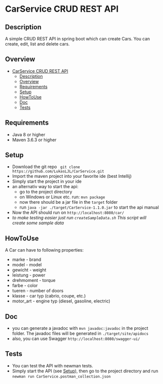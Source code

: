# CarService CRUD REST API
## Description
A simple CRUD REST API in spring boot which can create Cars. You can create, edit, list and delete cars.
## Overview
- [CarService CRUD REST API](#carservice-crud-rest-api)
  - [Description](#description)
  - [Overview](#overview)
  - [Requirements](#requirements)
  - [Setup](#setup)
  - [HowToUse](#howtouse)
  - [Doc](#doc)
  - [Tests](#tests)
## Requirements
- Java 8 or higher
- Maven 3.6.3 or higher
## Setup
- Download the git repo `` git clone https://github.com/LukasLJL/CarService.git`` 
- Import the maven project into your favorite ide (best Intellij)
- Simply start the project in your ide
- an alternativ way to start the api:
    - go to the project directory
    - on Windows or Linux etc. run: ``mvn package``
    - now there should be a jar file in the ``target`` folder
    - run ``java -jar ./target/CarService-1.1.0.jar`` to start the api manual
- Now the API should run on ``http://localhost:8080/car/``
- *to make testing easier just run ``createSampleData.sh``
This script will create some sample data*
## HowToUse
A Car can have to following properties:
- marke - brand
- model - model 
- gewicht - weight
- leistung - power
- drehmoment - torque
- farbe - color
- tueren - number of doors
- klasse - car typ (cabrio, coupe, etc.)
- motor_art - engine typ (diesel, gasoline, electric)
## Doc
- you can generate a javadoc with ``mvn javadoc:javadoc`` in the project folder. The javadoc files will be generated in ``./target/site/apidocs``
- also, you can use Swagger ``http://localhost:8080/swagger-ui/``
## Tests
- You can test the API with newman tests.
- Simply start the API (see [Setup](#Setup)), then go to the project directory and run ``newman run CarService.postman_collection.json``

